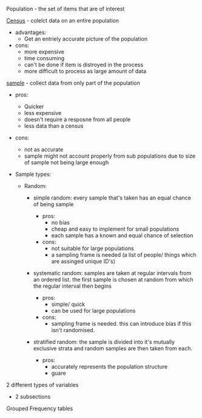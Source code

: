 Population - the set of items that are of interest 

<ins>Census</ins> - colelct data on an entire population 
- advantages:
	- Get an entriely accurate picture of the population
- cons:
	- more expensive
	- time consuming 
	- can't be done if item is distroyed in the process
	- more difficult to process as large amount of data  
 
<u>sample</u> - collect data from only part of the population
- pros:
	- Quicker
	- less expensive
	- doesn't require a resposne from all people
	- less data than a census
- cons:
	- not as accurate
	- sample might not account properly from sub populations due to size of sample not being large enough

- Sample types:
	- Random:
		- simple random: every sample that's taken has an equal chance of being sample
			- pros: 
				- no bias
				- cheap and easy to implement for small populations
				- each sample has a known and equal chance of selection
			- cons:
				- not suitable for large populations 
				- a sampling frame is needed (a list of people/ things which are assinged unique ID's)

		- systematic random: samples are taken at regular intervals from an ordered list. the first sample is chosen at random from which the regular interval then begins
			- pros: 
				- simple/ quick
				- can be used for large populations 
			- cons:
				- sampling frame is needed. this can introduce bias if this isn't randomised.
		
		- stratified random: the sample is divided into it's mutually exclusive strata and random samples are then taken from each.
			- pros: 
				- accurately represents the population structure 
				- guare

2 different types of variables
- 2 subsections

Grouped Frequency tables 




